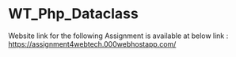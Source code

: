 # WT_Php_Dataclass
Website link for the following Assignment is available at below link : 
https://assignment4webtech.000webhostapp.com/
